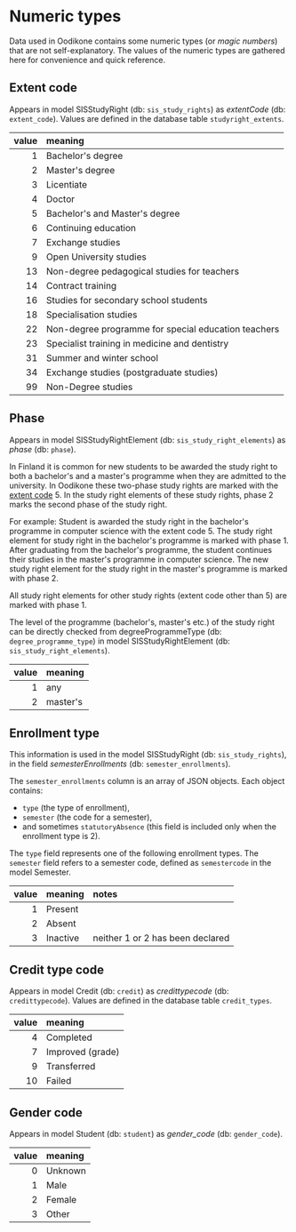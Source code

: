 # Numeric types

Data used in Oodikone contains some numeric types (or _magic numbers_) that are not self-explanatory. The values of the numeric types are gathered here for convenience and quick reference.

## Extent code

Appears in model SISStudyRight (db: `sis_study_rights`) as _extentCode_ (db: `extent_code`). Values are defined in the database table `studyright_extents`.

| value | meaning                                             |
| ----: | :-------------------------------------------------- |
|     1 | Bachelor's degree                                   |
|     2 | Master's degree                                     |
|     3 | Licentiate                                          |
|     4 | Doctor                                              |
|     5 | Bachelor's and Master's degree                      |
|     6 | Continuing education                                |
|     7 | Exchange studies                                    |
|     9 | Open University studies                             |
|    13 | Non-degree pedagogical studies for teachers         |
|    14 | Contract training                                   |
|    16 | Studies for secondary school students               |
|    18 | Specialisation studies                              |
|    22 | Non-degree programme for special education teachers |
|    23 | Specialist training in medicine and dentistry       |
|    31 | Summer and winter school                            |
|    34 | Exchange studies (postgraduate studies)             |
|    99 | Non-Degree studies                                  |

## Phase

Appears in model SISStudyRightElement (db: `sis_study_right_elements`) as _phase_ (db: `phase`).

In Finland it is common for new students to be awarded the study right to both a bachelor's and a master's programme when they are admitted to the university. In Oodikone these two-phase study rights are marked with the [extent code](#extent-code) 5. In the study right elements of these study rights, phase 2 marks the second phase of the study right.

For example: Student is awarded the study right in the bachelor's programme in computer science with the extent code 5. The study right element for study right in the bachelor's programme is marked with phase 1. After graduating from the bachelor's programme, the student continues their studies in the master's programme in computer science. The new study right element for the study right in the master's programme is marked with phase 2.

All study right elements for other study rights (extent code other than 5) are marked with phase 1.

The level of the programme (bachelor's, master's etc.) of the study right can be directly checked from degreeProgrammeType (db: `degree_programme_type`) in model SISStudyRightElement (db: `sis_study_right_elements`).

| value | meaning  |
| ----: | :------- |
|     1 | any      |
|     2 | master's |

## Enrollment type

This information is used in the model SISStudyRight (db: `sis_study_rights`), in the field _semesterEnrollments_ (db: `semester_enrollments`).

The `semester_enrollments` column is an array of JSON objects. Each object contains:

- `type` (the type of enrollment),
- `semester` (the code for a semester),
- and sometimes `statutoryAbsence` (this field is included only when the enrollment type is 2).

The `type` field represents one of the following enrollment types. The `semester` field refers to a semester code, defined as `semestercode` in the model Semester.

| value | meaning  | notes                            |
| ----: | :------- | :------------------------------- |
|     1 | Present  |                                  |
|     2 | Absent   |                                  |
|     3 | Inactive | neither 1 or 2 has been declared |

## Credit type code

Appears in model Credit (db: `credit`) as _credittypecode_ (db: `credittypecode`). Values are defined in the database table `credit_types`.

| value | meaning          |
| ----: | :--------------- |
|     4 | Completed        |
|     7 | Improved (grade) |
|     9 | Transferred      |
|    10 | Failed           |

## Gender code

Appears in model Student (db: `student`) as _gender_code_ (db: `gender_code`).

| value | meaning |
| ----: | :------ |
|     0 | Unknown |
|     1 | Male    |
|     2 | Female  |
|     3 | Other   |
